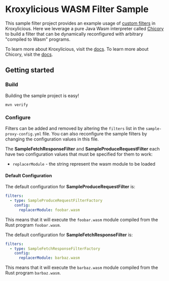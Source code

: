 # Kroxylicious WASM Filter Sample

This sample filter project provides an example usage of [custom filters](https://kroxylicious.io/kroxylicious/#_custom_filters) in Kroxylicious.
Here we leverage a pure Java Wasm interpreter called [Chicory](https://github.com/dylibso/chicory) to build a filter that can be dynamically reconfigured with arbitrary "compiled to Wasm" programs.

To learn more about Kroxylicious, visit the [docs](https://kroxylicious.io/kroxylicious).
To learn more about Chicory, visit the [docs](https://github.com/dylibso/chicory?tab=readme-ov-file#chicory-runtime).

## Getting started

### Build

Building the sample project is easy!

```shell
mvn verify
```

### Configure

Filters can be added and removed by altering the `filters` list in the `sample-proxy-config.yml` file. You can also reconfigure the sample filters by changing the configuration values in this file.

The **SampleFetchResponseFilter** and **SampleProduceRequestFilter** each have two configuration values that must be specified for them to work:

 - `replacerModule` - the string represent the wasm module to be loaded

#### Default Configuration


The default configuration for **SampleProduceRequestFilter** is:

```yaml
filters:
  - type: SampleProduceRequestFilterFactory
    config:
      replacerModule: foobar.wasm
```

This means that it will execute the `foobar.wasm` module compiled from the Rust program `foobar.wasm`. 

The default configuration for **SampleFetchResponseFilter** is:

```yaml
filters:
  - type: SampleFetchResponseFilterFactory
    config:
      replacerModule: barbaz.wasm
```

This means that it will execute the `barbaz.wasm` module compiled from the Rust program `barbaz.wasm`.
